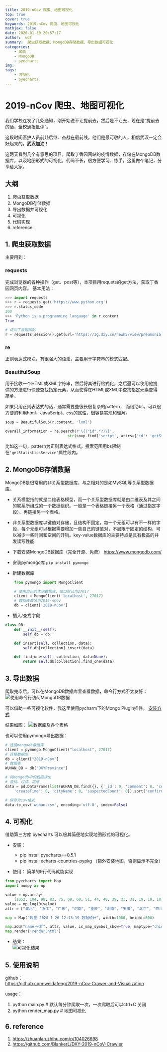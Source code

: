 ```yaml
---
title: 2019-nCov 爬虫、地图可视化
top: true
cover: true
keywords: 2019-nCov 爬虫、地图可视化
mathjax: false
date: 2020-01-30 20:57:17
author:  wdf
summary:  爬虫获取数据、MongoDB存储数据、导出数据可视化
categories:  
	- 爬虫
	- MongoDB
	- pyecharts
img:
tags:
	- 可视化
	- pyecharts
---
```


# 2019-nCov 爬虫、地图可视化


我们学校连发了几条通知，刚开始说不让提前去，然后是不让去，现在是“提前去的话，全校通报批评”。

这段时间医护人员前赴后继、奋战在最前线，他们是最可敬的人，相信武汉一定会好起来的，**武汉加油！**


这两天看到几个有意思的项目，爬取丁香园网站的疫情数据，存储在MongoDB数据库，以及地图形式的可视化，代码不长，很方便学习、练手，这里做个笔记，分享给大家。


## 大纲
1. 爬虫获取数据
2. MongoDB存储数据
3. 导出数据并可视化
4. 可视化
5. 代码实现
6. reference

## 1. 爬虫获取数据
主要用到：
### requests

完成浏览器的各种操作（get、post等），本项目用requets的get方法，获取丁香园网页内容。
基本用法：
``` python
>>> import requests
>>> r = requests.get('https://www.python.org')
>>> r.status_code
200
>>> 'Python is a programming language' in r.content
True
```

```python 
# 访问丁香园网站
r = requests.session().get(url='https://3g.dxy.cn/newh5/view/pneumonia')
```



### re  

正则表达式模块，有很强大的语法，主要用于字符串的模式匹配。


### BeautifulSoup  

用于接收一个HTML或XML字符串，然后将其进行格式化，之后遍可以使用他提供的方法进行快速查找指定元素，从而使得在HTML或XML中查找指定元素变得简单。

如果只用正则表达式的话，通常需要些很长很复杂的pattern， 而借助bs，可以很方便的利用html、JavaScript、css的属性，很容易实现和理解。

```python 
soup = BeautifulSoup(r.content, 'lxml') 

overall_information = re.search(r'\{("id".*?)\}', 
							str(soup.find('script', attrs={'id': 'getStatisticsService'})))

```

比如这一句，pattern为正则表达式格式，搜索范围用bs限制在`'getStatisticsService'`属性段内。



## 2. MongoDB存储数据

MongoDB是很常用的非关系型数据库，与之相对的是如MySQL等关系型数据库。

- 关系模型指的就是二维表格模型，而一个关系型数据库就是由二维表及其之间的联系所组成的一个数据组织。一般是一个表格链接另一个表格（通过指定字段）、再链接另一个表格。

- 非关系型数据库以键值对存储，且结构不固定，每一个元组可以有不一样的字段，每个元组可以根据需要增加一些自己的键值对，不局限于固定的结构，可以减少一些时间和空间的开销。key-value数据库的主要特点是具有极高的并发读写性能.

- 下载安装MongoDB数据库（完全开源、免费）
	https://www.mongodb.com/  

- 安装pymongo库
	`pip install pymongo`

- 新建数据库  
```python 
	from pymongo import MongoClient

	# 使用自己的本地数据库，端口默认为27017
	client = MongoClient('localhost', 27017)
	# 数据库命名为2019-nCov
	db = client['2019-nCov']
```

- 插入/查找字段
```python
class DB:
    def __init__(self):
        self.db = db

    def insert(self, collection, data):
        self.db[collection].insert(data)  

    def find_one(self, collection, data=None):
        return self.db[collection].find_one(data)
```  


## 3. 导出数据

爬取完毕后，可以在MongoDB数据库里查看数据，命令行方式不太友好：
![使用命令行访问MongoDB数据](./images/使用命令行访问MongoDB数据.png)

可以借助一些可视化软件，我这里使用pycharm下的Mongo Plugin插件。
[安装方式](https://blog.csdn.net/wang_hugh/article/details/80547789)

结果如图：
![数据库及各个表格](./images/数据库及各个表格.png)

也可以使用pymongo导出数据：
```python
# 连接mongodb数据库
client = pymongo.MongoClient("localhost", 27017)
# 连接数据库
db = client["2019-nCov"]
# 数据表
WUHAN_DB = db["DXYProvince"]

# 将mongodb中的数据读出
# 查找、过滤、排序
data = pd.DataFrame(list(WUHAN_DB.find({}, {'_id': 0, 'comment': 0, 'country': 0, 'countryType': 0, 'modifyTime': 0,'operator': 0, 'provinceName': 0, 'provinceId': 0, 'crawlTime': 0,
    'createTime': 0, 'cityName': 0, 'suspectedCount': 0}).sort('confirmedCount', pymongo.DESCENDING)))

# 保存为csv格式
data.to_csv('wuhan.csv', encoding='utf-8', index=False)

```


## 4. 可视化

借助第三方库 pyecharts 可以极其简便地实现地图形式的可视化。

- 安装：
	- pip install pyecharts==0.5.1  
	- pip install echarts-countries-pypkg   （额外安装地图，否则显示不完全）

- 使用：
简单的9行代码就能实现  

```python 
from pyecharts import Map
import numpy as np

value = np.array(
    [1052, 104, 98, 83, 75, 69, 60, 51, 44, 40, 39, 33, 31, 19, 19, 18, 18, 15, 15, 13, 11, 10, 9, 7, 7, 5, 5, 4, 4, 3, 3, 1])
value = np.log10(value)
attr = ["湖北", "浙江", "广东", "河南", "重庆", "湖南", "安徽", "北京", "四川", "上海", "山东", "广西", "江苏", "海南", "辽宁", "江西", "福建", "陕西", "黑龙江", "河北", "云南", "天津", "山西", "内蒙古", "甘肃", "香港", "贵州", "吉林", "宁夏", "台湾", "新疆", "青海"]

map = Map("截至 2020-1-26 12:13:19 数据统计", width=1000, height=800)

map.add("name-wdf", attr, value, is_map_symbol_show=True, maptype="china", is_visualmap=True, visual_text_color='#000', is_label_show=True, visual_range=[np.min(value), np.max(value)])
map.render('render.html')

```

- 结果：  
![可视化结果](./images/可视化结果.png)



## 5. 使用说明

github：   
https://github.com:weidafeng/2019-nCov-Crawer-and-Visualization

usage：  
1. python main.py  # 默认每分钟爬取一次，一次爬取后可以ctrl+C 关闭
2. python render_map.py  # 地图可视化



## 6. reference
1. https://zhuanlan.zhihu.com/p/104026698 
2. https://github.com/BlankerL/DXY-2019-nCoV-Crawler
